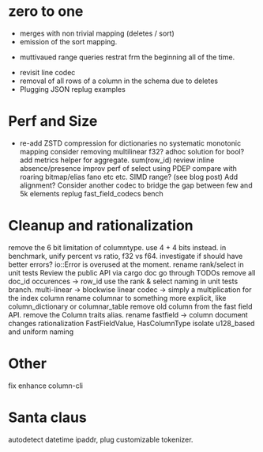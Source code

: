 # zero to one
* merges with non trivial mapping (deletes / sort)
* emission of the sort mapping.
+ muttivaued range queries restrat frm the beginning all of the time.
* revisit line codec
* removal of all rows of a column in the schema due to deletes
* Plugging JSON
replug examples


# Perf and Size
* re-add ZSTD compression for dictionaries
no systematic monotonic mapping
consider removing multilinear
f32?
adhoc solution for bool?
add metrics helper for aggregate. sum(row_id)
review inline absence/presence
improv perf of select using PDEP
compare with roaring bitmap/elias fano etc etc.
SIMD range? (see blog post)
Add alignment?
Consider another codec to bridge the gap between few and 5k elements
replug fast_field_codecs bench

# Cleanup and rationalization
remove the 6 bit limitation of columntype. use 4 + 4 bits instead.
in benchmark, unify percent vs ratio, f32 vs f64.
investigate if should have better errors? io::Error is overused at the moment.
rename rank/select in unit tests
Review the public API via cargo doc
go through TODOs
remove all  doc_id occurences -> row_id
use the rank & select naming in unit tests branch.
multi-linear -> blockwise
linear codec -> simply a multiplication for the index column
rename columnar to something more explicit, like column_dictionary or columnar_table
remove old column from the fast field API.
remove the Column traits alias.
rename fastfield -> column
document changes
rationalization FastFieldValue, HasColumnType
isolate u128_based and uniform naming


# Other
fix enhance column-cli

# Santa claus

autodetect datetime ipaddr, plug customizable tokenizer.

